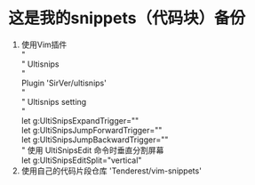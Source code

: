 # 这是我的snippets（代码块）备份  
1. 使用Vim插件  
"  
" Ultisnips  
"  
Plugin 'SirVer/ultisnips'  
"  
" Ultisnips setting  
"  
let g:UltiSnipsExpandTrigger="<C-i>"  
let g:UltiSnipsJumpForwardTrigger="<C-n>"  
let g:UltiSnipsJumpBackwardTrigger="<C-N>"  
" 使用 UltiSnipsEdit 命令时垂直分割屏幕  
let g:UltiSnipsEditSplit="vertical"  
1. 使用自己的代码片段仓库
'Tenderest/vim-snippets'  
